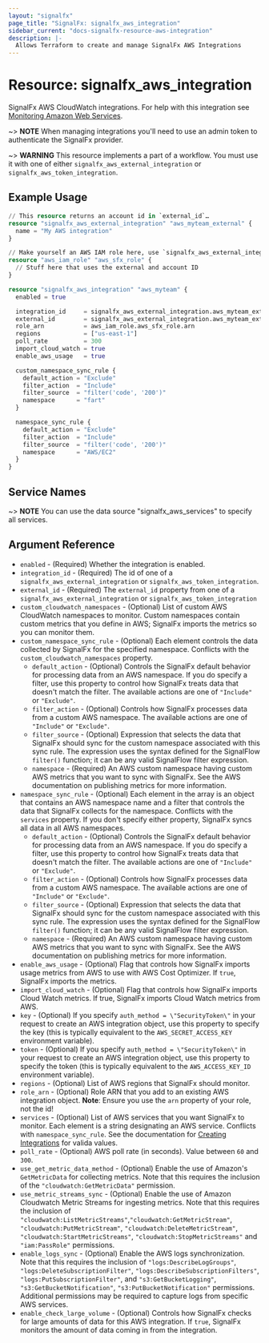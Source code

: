```yaml
---
layout: "signalfx"
page_title: "SignalFx: signalfx_aws_integration"
sidebar_current: "docs-signalfx-resource-aws-integration"
description: |-
  Allows Terraform to create and manage SignalFx AWS Integrations
---
```


# Resource: signalfx_aws_integration

SignalFx AWS CloudWatch integrations. For help with this integration see [Monitoring Amazon Web Services](https://docs.signalfx.com/en/latest/integrations/amazon-web-services.html#monitor-amazon-web-services).

~> **NOTE** When managing integrations you'll need to use an admin token to authenticate the SignalFx provider.

~> **WARNING** This resource implements a part of a workflow. You must use it with one of either `signalfx_aws_external_integration` or `signalfx_aws_token_integration`.

## Example Usage

```tf
// This resource returns an account id in `external_id`…
resource "signalfx_aws_external_integration" "aws_myteam_external" {
  name = "My AWS integration"
}

// Make yourself an AWS IAM role here, use `signalfx_aws_external_integration.aws_myteam_external.external_id`
resource "aws_iam_role" "aws_sfx_role" {
  // Stuff here that uses the external and account ID
}

resource "signalfx_aws_integration" "aws_myteam" {
  enabled = true

  integration_id     = signalfx_aws_external_integration.aws_myteam_external.id
  external_id        = signalfx_aws_external_integration.aws_myteam_external.external_id
  role_arn           = aws_iam_role.aws_sfx_role.arn
  regions            = ["us-east-1"]
  poll_rate          = 300
  import_cloud_watch = true
  enable_aws_usage   = true

  custom_namespace_sync_rule {
    default_action = "Exclude"
    filter_action  = "Include"
    filter_source  = "filter('code', '200')"
    namespace      = "fart"
  }

  namespace_sync_rule {
    default_action = "Exclude"
    filter_action  = "Include"
    filter_source  = "filter('code', '200')"
    namespace      = "AWS/EC2"
  }
}
```

## Service Names

~> **NOTE** You can use the data source "signalfx_aws_services" to specify all services.

## Argument Reference

* `enabled` - (Required) Whether the integration is enabled.
* `integration_id` - (Required) The id of one of a `signalfx_aws_external_integration` or `signalfx_aws_token_integration`.
* `external_id` - (Required) The `external_id` property from one of a `signalfx_aws_external_integration` or `signalfx_aws_token_integration`
* `custom_cloudwatch_namespaces` - (Optional) List of custom AWS CloudWatch namespaces to monitor. Custom namespaces contain custom metrics that you define in AWS; SignalFx imports the metrics so you can monitor them.
* `custom_namespace_sync_rule` - (Optional) Each element controls the data collected by SignalFx for the specified namespace. Conflicts with the `custom_cloudwatch_namespaces` property.
  * `default_action` - (Optional) Controls the SignalFx default behavior for processing data from an AWS namespace. If you do specify a filter, use this property to control how SignalFx treats data that doesn't match the filter. The available actions are one of `"Include"` or `"Exclude"`.
  * `filter_action` - (Optional) Controls how SignalFx processes data from a custom AWS namespace. The available actions are one of `"Include"` or `"Exclude"`.
  * `filter_source` - (Optional) Expression that selects the data that SignalFx should sync for the custom namespace associated with this sync rule. The expression uses the syntax defined for the SignalFlow `filter()` function; it can be any valid SignalFlow filter expression.
  * `namespace` - (Required) An AWS custom namespace having custom AWS metrics that you want to sync with SignalFx. See the AWS documentation on publishing metrics for more information.
* `namespace_sync_rule` - (Optional) Each element in the array is an object that contains an AWS namespace name and a filter that controls the data that SignalFx collects for the namespace. Conflicts with the `services` property. If you don't specify either property, SignalFx syncs all data in all AWS namespaces.
  * `default_action` - (Optional) Controls the SignalFx default behavior for processing data from an AWS namespace. If you do specify a filter, use this property to control how SignalFx treats data that doesn't match the filter. The available actions are one of `"Include"` or `"Exclude"`.
  * `filter_action` - (Optional) Controls how SignalFx processes data from a custom AWS namespace. The available actions are one of `"Include"` or `"Exclude"`.
  * `filter_source` - (Optional) Expression that selects the data that SignalFx should sync for the custom namespace associated with this sync rule. The expression uses the syntax defined for the SignalFlow `filter()` function; it can be any valid SignalFlow filter expression.
  * `namespace` - (Required) An AWS custom namespace having custom AWS metrics that you want to sync with SignalFx. See the AWS documentation on publishing metrics for more information.
* `enable_aws_usage` - (Optional) Flag that controls how SignalFx imports usage metrics from AWS to use with AWS Cost Optimizer. If `true`, SignalFx imports the metrics.
* `import_cloud_watch` - (Optional) Flag that controls how SignalFx imports Cloud Watch metrics. If true, SignalFx imports Cloud Watch metrics from AWS.
* `key` - (Optional) If you specify `auth_method = \"SecurityToken\"` in your request to create an AWS integration object, use this property to specify the key (this is typically equivalent to the `AWS_SECRET_ACCESS_KEY` environment variable).
* `token` - (Optional) If you specify `auth_method = \"SecurityToken\"` in your request to create an AWS integration object, use this property to specify the token (this is typically equivalent to the `AWS_ACCESS_KEY_ID` environment variable).
* `regions` - (Optional) List of AWS regions that SignalFx should monitor.
* `role_arn` - (Optional) Role ARN that you add to an existing AWS integration object. **Note**: Ensure you use the `arn` property of your role, not the id!
* `services` - (Optional) List of AWS services that you want SignalFx to monitor. Each element is a string designating an AWS service. Conflicts with `namespace_sync_rule`. See the documentation for [Creating Integrations](https://developers.signalfx.com/integrations_reference.html#operation/Create%20Integration) for valida values.
* `poll_rate` - (Optional) AWS poll rate (in seconds). Value between `60` and `300`.
* `use_get_metric_data_method` - (Optional) Enable the use of Amazon's `GetMetricData` for collecting metrics. Note that this requires the inclusion of the `"cloudwatch:GetMetricData"` permission.
* `use_metric_streams_sync` - (Optional) Enable the use of Amazon Cloudwatch Metric Streams for ingesting metrics. Note that this requires the inclusion of `"cloudwatch:ListMetricStreams"`,`"cloudwatch:GetMetricStream"`, `"cloudwatch:PutMetricStream"`, `"cloudwatch:DeleteMetricStream"`, `"cloudwatch:StartMetricStreams"`, `"cloudwatch:StopMetricStreams"` and `"iam:PassRole"` permissions.
* `enable_logs_sync` - (Optional) Enable the AWS logs synchronization. Note that this requires the inclusion of `"logs:DescribeLogGroups"`,  `"logs:DeleteSubscriptionFilter"`, `"logs:DescribeSubscriptionFilters"`, `"logs:PutSubscriptionFilter"`, and `"s3:GetBucketLogging"`,  `"s3:GetBucketNotification"`, `"s3:PutBucketNotification"` permissions. Additional permissions may be required to capture logs from specific AWS services.
* `enable_check_large_volume` - (Optional) Controls how SignalFx checks for large amounts of data for this AWS integration. If `true`, SignalFx monitors the amount of data coming in from the integration.
